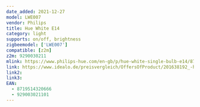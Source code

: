```yaml
---
date_added: 2021-12-27
model: LWE007
vendor: Philips
title: Hue White E14
category: light
supports: on/off, brightness
zigbeemodel: ['LWE007']
compatible: [z2m]
z2m: 9290030211
mlink: https://www.philips-hue.com/en-gb/p/hue-white-single-bulb-e14/8719514320666
link: https://www.idealo.de/preisvergleich/OffersOfProduct/201638192_-hue-white-e14-5-5w-470lm-929003021101-philips.html
link2: 
link3: 
EAN: 
  - 8719514320666
  - 929003021101
---
```

